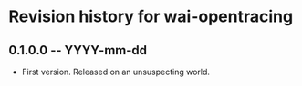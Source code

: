 # Revision history for wai-opentracing

## 0.1.0.0  -- YYYY-mm-dd

* First version. Released on an unsuspecting world.
